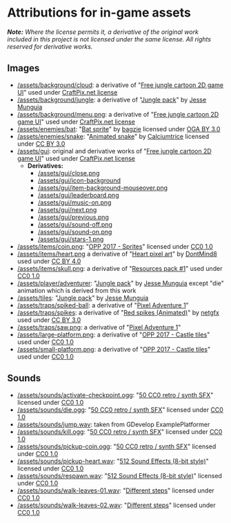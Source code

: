 # Attributions for in-game assets

***Note:** Where the license permits it, a derivative of the original work included in this project is not licensed under the same license. All rights reserved for derivative works.* 

## Images
- [/assets/background/cloud](https://github.com/Genhis/CSC3224/tree/master/assets/background): a derivative of "[Free jungle cartoon 2D game UI]" used under [CraftPix.net license]
- [/assets/background/jungle](https://github.com/Genhis/CSC3224/tree/master/assets/background): a derivative of "[Jungle pack]" by [Jesse Munguia]
- [/assets/background/menu.png](https://github.com/Genhis/CSC3224/tree/master/assets/background/menu.png): a derivative of "[Free jungle cartoon 2D game UI]" used under [CraftPix.net license]
- [/assets/enemies/bat](https://github.com/Genhis/CSC3224/tree/master/assets/enemies/bat): "[Bat sprite](https://opengameart.org/content/bat-sprite)" by [bagzie](https://opengameart.org/users/bagzie) licensed under [OGA BY 3.0]
- [/assets/enemies/snake](https://github.com/Genhis/CSC3224/tree/master/assets/enemies/snake): "[Animated snake](https://opengameart.org/content/animated-snake)" by [Calciumtrice](https://opengameart.org/users/calciumtrice) licensed under [CC BY 3.0]
- [/assets/gui](https://github.com/Genhis/CSC3224/tree/master/assets/gui): original and derivative works of "[Free jungle cartoon 2D game UI]" used under [CraftPix.net license]
  - **Derivatives:**
    - [/assets/gui/close.png](https://github.com/Genhis/CSC3224/tree/master/assets/gui/close.png)
    - [/assets/gui/icon-background](https://github.com/Genhis/CSC3224/tree/master/assets/gui)
    - [/assets/gui/item-background-mouseover.png](https://github.com/Genhis/CSC3224/tree/master/assets/gui/item-background-mouseover.png)
    - [/assets/gui/leaderboard.png](https://github.com/Genhis/CSC3224/tree/master/assets/gui/leaderboard.png)
    - [/assets/gui/music-on.png](https://github.com/Genhis/CSC3224/tree/master/assets/gui/music-on.png)
    - [/assets/gui/next.png](https://github.com/Genhis/CSC3224/tree/master/assets/gui/next.png)
    - [/assets/gui/previous.png](https://github.com/Genhis/CSC3224/tree/master/assets/gui/previous.png)
    - [/assets/gui/sound-off.png](https://github.com/Genhis/CSC3224/tree/master/assets/gui/sound-off.png)
    - [/assets/gui/sound-on.png](https://github.com/Genhis/CSC3224/tree/master/assets/gui/sound-on.png)
    - [/assets/gui/stars-1.png](https://github.com/Genhis/CSC3224/tree/master/assets/gui/stars-1.png)
- [/assets/items/coin.png](https://github.com/Genhis/CSC3224/tree/master/assets/items/coin.png): "[OPP 2017 - Sprites](https://openpixelproject.itch.io/opp2017sprites)" licensed under [CC0 1.0]
- [/assets/items/heart.png](https://github.com/Genhis/CSC3224/tree/master/assets/items/heart.png) a derivative of "[Heart pixel art](https://opengameart.org/content/heart-pixel-art)" by [DontMind8](https://opengameart.org/users/dontmind8) used under [CC BY 4.0]
- [/assets/items/skull.png](https://github.com/Genhis/CSC3224/tree/master/assets/items/skull.png): a derivative of "[Resources pack #1](https://opengameart.org/content/resouces-pack-1)" used under [CC0 1.0]
- [/assets/player/adventurer](https://github.com/Genhis/CSC3224/tree/master/assets/player/adventurer): "[Jungle pack]" by [Jesse Munguia] except "die" animation which is derived from this work
- [/assets/tiles](https://github.com/Genhis/CSC3224/tree/master/assets/tiles): "[Jungle pack]" by [Jesse Munguia]
- [/assets/traps/spiked-ball](https://github.com/Genhis/CSC3224/tree/master/assets/traps/spiked-ball): a derivative of "[Pixel Adventure 1]"
- [/assets/traps/spikes](https://github.com/Genhis/CSC3224/tree/master/assets/traps/spikes): a derivative of "[Red spikes (Animated)](https://opengameart.org/content/red-spikes-animated)" by [netgfx](https://opengameart.org/users/netgfx) used under [CC BY 3.0]
- [/assets/traps/saw.png](https://github.com/Genhis/CSC3224/tree/master/assets/traps/saw.png): a derivative of "[Pixel Adventure 1]"
- [/assets/large-platform.png](https://github.com/Genhis/CSC3224/tree/master/assets/large-platform.png): a derivative of "[OPP 2017 - Castle tiles]" used under [CC0 1.0]
- [/assets/small-platform.png](https://github.com/Genhis/CSC3224/tree/master/assets/small-platform.png): a derivative of "[OPP 2017 - Castle tiles]" used under [CC0 1.0]

## Sounds
- [/assets/sounds/activate-checkpoint.ogg](https://github.com/Genhis/CSC3224/tree/master/assets/sounds/activate-checkpoint.ogg): "[50 CC0 retro / synth SFX]" licensed under [CC0 1.0]
- [/assets/sounds/die.ogg](https://github.com/Genhis/CSC3224/tree/master/assets/sounds/die.ogg): "[50 CC0 retro / synth SFX]" licensed under [CC0 1.0]
- [/assets/sounds/jump.wav](https://github.com/Genhis/CSC3224/tree/master/assets/sounds/jump.wav): taken from GDevelop ExamplePlatformer
- [/assets/sounds/kill.ogg](https://github.com/Genhis/CSC3224/tree/master/assets/sounds/kill.ogg): "[50 CC0 retro / synth SFX]" licensed under [CC0 1.0]
- [/assets/sounds/pickup-coin.ogg](https://github.com/Genhis/CSC3224/tree/master/assets/sounds/pickup-coin.ogg): "[50 CC0 retro / synth SFX]" licensed under [CC0 1.0]
- [/assets/sounds/pickup-heart.wav](https://github.com/Genhis/CSC3224/tree/master/assets/sounds/pickup-heart.wav): "[512 Sound Effects (8-bit style)]" licensed under [CC0 1.0]
- [/assets/sounds/respawn.wav](https://github.com/Genhis/CSC3224/tree/master/assets/sounds/respawn.wav): "[512 Sound Effects (8-bit style)]" licensed under [CC0 1.0]
- [/assets/sounds/walk-leaves-01.wav](https://github.com/Genhis/CSC3224/tree/master/assets/sounds/walk-leaves-01.wav): "[Different steps]" licensed under [CC0 1.0]
- [/assets/sounds/walk-leaves-02.wav](https://github.com/Genhis/CSC3224/tree/master/assets/sounds/walk-leaves-02.wav): "[Different steps]" licensed under [CC0 1.0]

[CC BY 3.0]: http://creativecommons.org/licenses/by/3.0/
[CC BY 4.0]: https://creativecommons.org/licenses/by/4.0/
[CC0 1.0]: https://creativecommons.org/publicdomain/zero/1.0/
[CraftPix.net license]: https://craftpix.net/file-licenses/
[OGA BY 3.0]: http://opengameart.org/content/oga-by-30-faq

[50 CC0 retro / synth SFX]: https://opengameart.org/content/50-cc0-retro-synth-sfx
[512 Sound Effects (8-bit style)]: https://opengameart.org/content/512-sound-effects-8-bit-style
[Different steps]: https://opengameart.org/content/different-steps-on-wood-stone-leaves-gravel-and-mud
[Free jungle cartoon 2D game UI]: https://craftpix.net/freebies/free-jungle-cartoon-2d-game-ui/
[Jungle pack]: https://jesse-m.itch.io/jungle-pack
[OPP 2017 - Castle tiles]: https://openpixelproject.itch.io/opp2017castle
[Pixel Adventure 1]: https://pixel-frog.itch.io/pixel-adventure-1

[Jesse Munguia]: https://twitter.com/Jsf23Art
